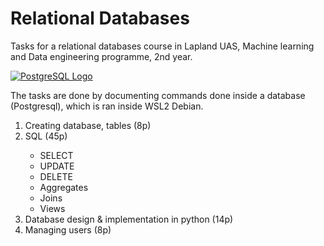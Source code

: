 # Relational Databases
Tasks for a relational databases course in Lapland UAS, Machine learning and Data engineering programme, 2nd year.

<a href="https://logonoid.com/postgresql-logo/" target="_blank"><img src="https://logonoid.com/images/thumbs/postgresql-logo.png"  alt="PostgreSQL Logo" /></a>

The tasks are done by documenting commands done inside a database (Postgresql), which is ran inside WSL2 Debian.

<ol>
  <li>Creating database, tables (8p)</li>
  <li>SQL (45p)</li>
  <ul>
    <li>SELECT</li>
    <li>UPDATE</li>
    <li>DELETE</li>
    <li>Aggregates</li>
    <li>Joins</li>
    <li>Views</li>
  </ul>
  <li>Database design & implementation in python (14p)</li>
  <li>Managing users (8p)</li>
</ol>
